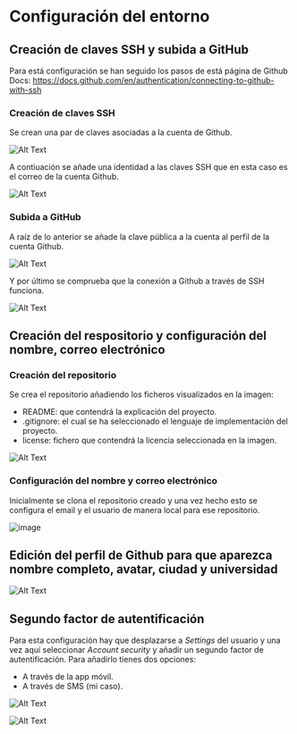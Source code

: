 # Configuración del entorno
## Creación de claves SSH y subida a GitHub
Para está configuración se han seguido los pasos de está página de Github Docs: https://docs.github.com/en/authentication/connecting-to-github-with-ssh
### Creación de claves SSH
Se crean una par de claves asociadas a la cuenta de Github.

![Alt Text](https://github.com/carlostorralba/padelSort/blob/hito0/doc/images/sshGenerate.PNG)

A contiuación se añade una identidad a las claves SSH que en esta caso es el correo de la cuenta Github.

![Alt Text](https://github.com/carlostorralba/padelSort/blob/hito0/doc/images/sshAddSshAgent.PNG)

### Subida a GitHub

A raíz de lo anterior se añade la clave pública a la cuenta al perfil de la cuenta Github.

![Alt Text](https://github.com/carlostorralba/padelSort/blob/hito0/doc/images/addSshKeyToGithub.PNG)

Y por último se comprueba que la conexión a Github a través de SSH funciona.

![Alt Text](https://github.com/carlostorralba/padelSort/blob/hito0/doc/images/TestConnectionSsh.PNG)

## Creación del respositorio y configuración del nombre, correo electrónico
### Creación del repositorio
Se crea el repositorio añadiendo los ficheros visualizados en la imagen:
  * README: que contendrá la explicación del proyecto.
  * .gitignore: el cual se ha seleccionado el lenguaje de implementación del proyecto.
  * license: fichero que contendrá la licencia seleccionada en la imagen.


 ![Alt Text](https://github.com/carlostorralba/padelSort/blob/hito0/doc/images/CreateRepository.PNG)


### Configuración del nombre y correo electrónico
Inicialmente se clona el repositorio creado y una vez hecho esto se configura el email y el usuario de manera local para ese repositorio.

![image](https://user-images.githubusercontent.com/91627117/136361824-e009c39f-6bda-4504-ab37-b786ff9bd2c7.png)

## Edición del perfil de Github para que aparezca nombre completo, avatar, ciudad y universidad

![Alt Text](https://github.com/carlostorralba/padelSort/blob/hito0/doc/images/UpdateProfileGithub.PNG)


## Segundo factor de autentificación
Para esta configuración hay que desplazarse a *Settings* del usuario y una vez aquí seleccionar *Account security* y añadir un segundo factor de autentificación.
Para añadirlo tienes dos opciones:
 *  A través de la app móvil.
 *  A través de SMS (mi caso).

![Alt Text](https://github.com/carlostorralba/padelSort/blob/hito0/doc/images/twoFactorAuth.PNG)

![Alt Text](https://github.com/carlostorralba/padelSort/blob/hito0/doc/images/twoFactorAuthActivated.PNG)

